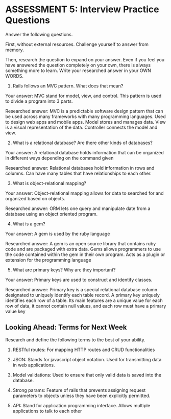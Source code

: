 # ASSESSMENT 5: Interview Practice Questions
Answer the following questions.

First, without external resources. Challenge yourself to answer from memory.

Then, research the question to expand on your answer. Even if you feel you have answered the question completely on your own, there is always something more to learn. Write your researched answer in your OWN WORDS.

1. Rails follows an MVC pattern. What does that mean?

  Your answer: MVC stand for model, view, and control.  This pattern is used to divide a program into 3 parts.

  Researched answer:  MVC is a predictable software design pattern that can be used across many frameworks with many programming languages.  Used to design web apps and mobile apps. Model stores and manages data.  View is a visual representation of the data.  Controller connects the model and view.



2. What is a relational database? Are there other kinds of databases?

  Your answer:  A relational database holds information that can be organized in different ways depending on the command given

  Researched answer: Relational databases hold information in rows and columns.  Can have many tables that have relationships to each other.



3. What is object-relational mapping?

  Your answer: Object-relational mapping allows for data to searched for and organized based on objects.

  Researched answer:  ORM lets one query and manipulate date from a database using an object oriented program.  



4. What is a gem?

  Your answer: A gem is used by the ruby language

  Researched answer: A gem is an open source library that contains ruby code and are packaged with extra data.  Gems allows programmers to use the code contained within the gem in their own program.  Acts as a plugin or extension for the programming language



5. What are primary keys? Why are they important?

  Your answer: Primary keys are used to construct and identify classes.

  Researched answer: Primary key is a special relational database column designated to uniquely identify each table record.  A primary key uniquely identifies each row of a table. Its main features are a unique value for each row of data, it cannot contain null values, and each row must have a primary value key



## Looking Ahead: Terms for Next Week
Research and define the following terms to the best of your ability.

1. RESTful routes: For mapping HTTP routes and CRUD functionalities

2. JSON: Stands for javascript object notation.  Used for transmitting data in web applications.

3. Model validations: Used to ensure that only valid data is saved into the database.

4. Strong params: Feature of rails that prevents assigning request parameters to objects unless they have been explicitly permitted.

5. API: Stand for application programming interface.  Allows multiple applications to talk to each other
